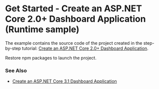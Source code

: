 # Get Started - Create an ASP.NET Core 2.0+ Dashboard Application (Runtime sample)


The example contains the source code of the project created in the step-by-step tutorial: [Create an ASP.NET Core 2.0+ Dashboard Application](https://docs.devexpress.com/Dashboard/119284/).

Restore npm packages to launch the project.

### See Also

- [Create an ASP.NET Core 3.1 Dashboard Application](https://github.com/DevExpress-Examples/web-dashboard-asp-net-core-3)
